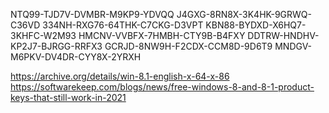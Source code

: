 NTQ99-TJD7V-DVMBR-M9KP9-YDVQQ
J4GXG-8RN8X-3K4HK-9GRWQ-C36VD
334NH-RXG76-64THK-C7CKG-D3VPT
KBN88-BYDXD-X6HQ7-3KHFC-W2M93
HMCNV-VVBFX-7HMBH-CTY9B-B4FXY
DDTRW-HNDHV-KP2J7-BJRGG-RRFX3
GCRJD-8NW9H-F2CDX-CCM8D-9D6T9
MNDGV-M6PKV-DV4DR-CYY8X-2YRXH

https://archive.org/details/win-8.1-english-x-64-x-86
https://softwarekeep.com/blogs/news/free-windows-8-and-8-1-product-keys-that-still-work-in-2021
